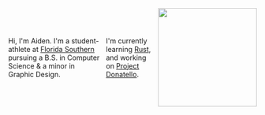 <div style="display: flex; align-items: center; gap: 10px;">
  <p>Hi, I'm Aiden. I'm a student-athlete at <a href="https://www.flsouthern.edu/">Florida Southern</a> pursuing a B.S. in Computer Science & a minor in Graphic Design.</p>
  <p>I'm currently learning <a href="https://www.rust-lang.org/">Rust</a>, and working on <a href="https://github.com/aredmondd/project-donatello">Project Donatello</a>.</p>

  <a href="https://github.com/anuraghazra/github-readme-stats">
    <img height="200" align="center" src="https://github-readme-stats.vercel.app/api/top-langs?username=aredmondd&layout=compact&langs_count=8&card_width=320" />
  </a>
</div>
